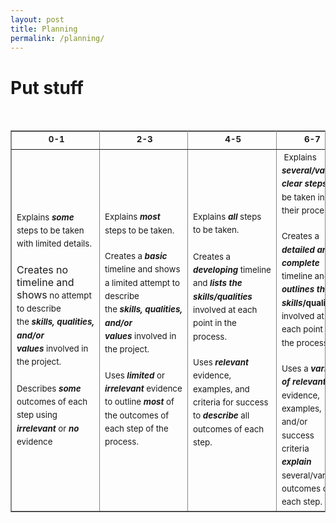 ```yaml
---
layout: post
title: Planning
permalink: /planning/
---
```


# Put stuff

<div><br>
<table border="1" bordercolor="#888" cellspacing="0" style="border-collapse:collapse;border-color:rgb(136,136,136);border-width:1px">
<tbody>
<tr>
<td style="text-align:center;width:160px;height:19px"><b style="line-height:1.6;font-size:10pt"><span style="background-color:rgb(255,255,255)">&nbsp;0-1</span></b></td>
<td style="text-align:center;width:160px;height:19px"><b style="line-height:1.6;font-size:10pt;background-color:transparent">&nbsp;2-3</b></td>
<td style="text-align:center;width:138px;height:19px"><b style="line-height:1.6;font-size:10pt;background-color:transparent">&nbsp;4-5</b></td>
<td style="text-align:center;width:133px;height:19px"><b style="line-height:1.6;font-size:10pt;background-color:transparent">&nbsp;6-7</b></td>
</tr>
<tr>
<td style="width:160px;height:381px"><span style="line-height:1.6;font-size:10pt;background-color:transparent">Explains </span><i style="line-height:1.6;font-size:10pt;background-color:transparent"><b>some</b></i><span style="line-height:1.6;font-size:10pt;background-color:transparent"> steps to be taken with limited details.</span><br>
<br>
Creates no timeline and shows<span style="line-height:1.6;font-size:10pt;background-color:transparent">&nbsp;no attempt to describe the&nbsp;</span><i style="font-size:13.3333px;line-height:21.3333px;background-color:transparent"><b>skills,&nbsp;qualities, and/or values</b>&nbsp;</i><span style="font-size:13.3333px;line-height:21.3333px;background-color:transparent">involved in the project.<br>
<br>
</span><span style="line-height:1.6;font-size:10pt;background-color:transparent">Describes </span><i style="line-height:1.6;font-size:10pt;background-color:transparent"><b>some</b></i><span style="line-height:1.6;font-size:10pt;background-color:transparent"> outcomes of each step using </span><i style="line-height:1.6;font-size:10pt;background-color:transparent"><b>irrelevant</b></i><span style="line-height:1.6;font-size:10pt;background-color:transparent"> or </span><i style="line-height:1.6;font-size:10pt;background-color:transparent"><b>no</b></i><span style="line-height:1.6;font-size:10pt;background-color:transparent"> evidence</span></td>
<td style="width:160px;height:381px"><span style="line-height:1.6;font-size:10pt;background-color:transparent">Explains </span><b style="line-height:1.6;font-size:10pt;background-color:transparent"><i>most</i> </b><span style="line-height:1.6;font-size:10pt;background-color:transparent">steps to be taken.<br>
</span><br>
<span style="line-height:1.6;font-size:10pt;background-color:transparent">Creates a </span><i style="line-height:1.6;font-size:10pt;background-color:transparent"><b>basic</b></i><span style="line-height:1.6;font-size:10pt;background-color:transparent"> timeline and&nbsp;</span><span style="line-height:1.6;font-size:10pt;background-color:transparent">shows a limited attempt&nbsp;</span><span style="font-size:13.3333px;line-height:21.3333px;background-color:transparent">to describe the&nbsp;</span><i style="font-size:13.3333px;line-height:21.3333px;background-color:transparent"><b>skills,&nbsp;qualities, and/or values</b>&nbsp;</i><span style="font-size:13.3333px;line-height:21.3333px;background-color:transparent">involved in the project.<br>
</span><br>
<span style="line-height:1.6;font-size:10pt;background-color:transparent">Uses </span><b style="line-height:1.6;font-size:10pt;background-color:transparent"><i>limited</i></b><span style="line-height:1.6;font-size:10pt;background-color:transparent"> or </span><i style="line-height:1.6;font-size:10pt;background-color:transparent"><b>irrelevant</b></i><span style="line-height:1.6;font-size:10pt;background-color:transparent"> evidence to outline </span><i style="line-height:1.6;font-size:10pt;background-color:transparent"><b>most</b></i><span style="line-height:1.6;font-size:10pt;background-color:transparent"> of the outcomes of each step of the process.</span></td>
<td style="width:138px;height:381px"><span style="line-height:1.6;font-size:10pt;background-color:transparent">Explains </span><i style="line-height:1.6;font-size:10pt;background-color:transparent"><b>all</b></i><span style="line-height:1.6;font-size:10pt;background-color:transparent"> steps to be taken.<br>
</span><span style="line-height:1.6;font-size:10pt;background-color:transparent"><br>
Creates a <b><i>developing</i></b>&nbsp;timeline and </span><i style="line-height:1.6;font-size:10pt;background-color:transparent"><b>lists the skills/qualities</b></i><span style="line-height:1.6;font-size:10pt;background-color:transparent"> involved at each point in the process.</span><br>
<br>
<span style="line-height:1.6;font-size:10pt;background-color:transparent">Uses </span><i style="line-height:1.6;font-size:10pt;background-color:transparent"><b>relevant</b></i><span style="line-height:1.6;font-size:10pt;background-color:transparent"> evidence, examples, and criteria for success to </span><i style="line-height:1.6;font-size:10pt;background-color:transparent"><b>describe</b></i><span style="line-height:1.6;font-size:10pt;background-color:transparent"> all outcomes of each step.</span></td>
<td style="width:133px;height:381px"><span style="line-height:1.6;font-size:10pt;background-color:transparent">&nbsp;Explains </span><i style="line-height:1.6;font-size:10pt;background-color:transparent"><b>several/varied clear steps</b></i><span style="line-height:1.6;font-size:10pt;background-color:transparent"> to be taken in their process.<br>
</span><br>
<span style="line-height:1.6;font-size:10pt;background-color:transparent">Creates a </span><i style="line-height:1.6;font-size:10pt;background-color:transparent"><b>detailed and complete</b></i><span style="line-height:1.6;font-size:10pt;background-color:transparent"> timeline and </span><b style="line-height:1.6;font-size:10pt;background-color:transparent"><i>outlines the skills</i>/qualities</b><span style="line-height:1.6;font-size:10pt;background-color:transparent"> involved at each point in the process.<br>
</span><br>
<span style="line-height:1.6;font-size:10pt;background-color:transparent">Uses a </span><i style="line-height:1.6;font-size:10pt;background-color:transparent"><b>variety of relevant </b></i><span style="line-height:1.6;font-size:10pt;background-color:transparent">evidence, examples, and/or success criteria </span><i style="line-height:1.6;font-size:10pt;background-color:transparent"><b>explain</b></i><span style="line-height:1.6;font-size:10pt;background-color:transparent"> several/varied o</span><span style="line-height:1.6;font-size:10pt;background-color:transparent">utcomes of each step.<br>
</span></td>
</tr>
</tbody>
</table>
<br>
